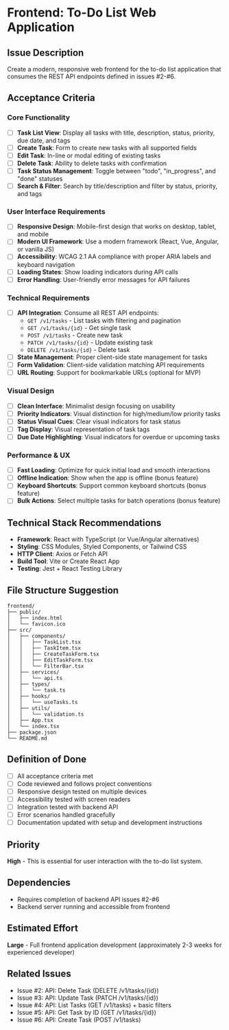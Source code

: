 # Frontend: To-Do List Web Application

## Issue Description
Create a modern, responsive web frontend for the to-do list application that consumes the REST API endpoints defined in issues #2-#6.

## Acceptance Criteria

### Core Functionality
- [ ] **Task List View**: Display all tasks with title, description, status, priority, due date, and tags
- [ ] **Create Task**: Form to create new tasks with all supported fields
- [ ] **Edit Task**: In-line or modal editing of existing tasks
- [ ] **Delete Task**: Ability to delete tasks with confirmation
- [ ] **Task Status Management**: Toggle between "todo", "in_progress", and "done" statuses
- [ ] **Search & Filter**: Search by title/description and filter by status, priority, and tags

### User Interface Requirements
- [ ] **Responsive Design**: Mobile-first design that works on desktop, tablet, and mobile
- [ ] **Modern UI Framework**: Use a modern framework (React, Vue, Angular, or vanilla JS)
- [ ] **Accessibility**: WCAG 2.1 AA compliance with proper ARIA labels and keyboard navigation
- [ ] **Loading States**: Show loading indicators during API calls
- [ ] **Error Handling**: User-friendly error messages for API failures

### Technical Requirements
- [ ] **API Integration**: Consume all REST API endpoints:
  - `GET /v1/tasks` - List tasks with filtering and pagination
  - `GET /v1/tasks/{id}` - Get single task
  - `POST /v1/tasks` - Create new task
  - `PATCH /v1/tasks/{id}` - Update existing task
  - `DELETE /v1/tasks/{id}` - Delete task
- [ ] **State Management**: Proper client-side state management for tasks
- [ ] **Form Validation**: Client-side validation matching API requirements
- [ ] **URL Routing**: Support for bookmarkable URLs (optional for MVP)

### Visual Design
- [ ] **Clean Interface**: Minimalist design focusing on usability
- [ ] **Priority Indicators**: Visual distinction for high/medium/low priority tasks
- [ ] **Status Visual Cues**: Clear visual indicators for task status
- [ ] **Tag Display**: Visual representation of task tags
- [ ] **Due Date Highlighting**: Visual indicators for overdue or upcoming tasks

### Performance & UX
- [ ] **Fast Loading**: Optimize for quick initial load and smooth interactions
- [ ] **Offline Indication**: Show when the app is offline (bonus feature)
- [ ] **Keyboard Shortcuts**: Support common keyboard shortcuts (bonus feature)
- [ ] **Bulk Actions**: Select multiple tasks for batch operations (bonus feature)

## Technical Stack Recommendations
- **Framework**: React with TypeScript (or Vue/Angular alternatives)
- **Styling**: CSS Modules, Styled Components, or Tailwind CSS
- **HTTP Client**: Axios or Fetch API
- **Build Tool**: Vite or Create React App
- **Testing**: Jest + React Testing Library

## File Structure Suggestion
```
frontend/
├── public/
│   ├── index.html
│   └── favicon.ico
├── src/
│   ├── components/
│   │   ├── TaskList.tsx
│   │   ├── TaskItem.tsx
│   │   ├── CreateTaskForm.tsx
│   │   ├── EditTaskForm.tsx
│   │   └── FilterBar.tsx
│   ├── services/
│   │   └── api.ts
│   ├── types/
│   │   └── task.ts
│   ├── hooks/
│   │   └── useTasks.ts
│   ├── utils/
│   │   └── validation.ts
│   ├── App.tsx
│   └── index.tsx
├── package.json
└── README.md
```

## Definition of Done
- [ ] All acceptance criteria met
- [ ] Code reviewed and follows project conventions
- [ ] Responsive design tested on multiple devices
- [ ] Accessibility tested with screen readers
- [ ] Integration tested with backend API
- [ ] Error scenarios handled gracefully
- [ ] Documentation updated with setup and development instructions

## Priority
**High** - This is essential for user interaction with the to-do list system.

## Dependencies
- Requires completion of backend API issues #2-#6
- Backend server running and accessible from frontend

## Estimated Effort
**Large** - Full frontend application development (approximately 2-3 weeks for experienced developer)

## Related Issues
- Issue #2: API: Delete Task (DELETE /v1/tasks/{id})
- Issue #3: API: Update Task (PATCH /v1/tasks/{id})
- Issue #4: API: List Tasks (GET /v1/tasks) + basic filters
- Issue #5: API: Get Task by ID (GET /v1/tasks/{id})
- Issue #6: API: Create Task (POST /v1/tasks)